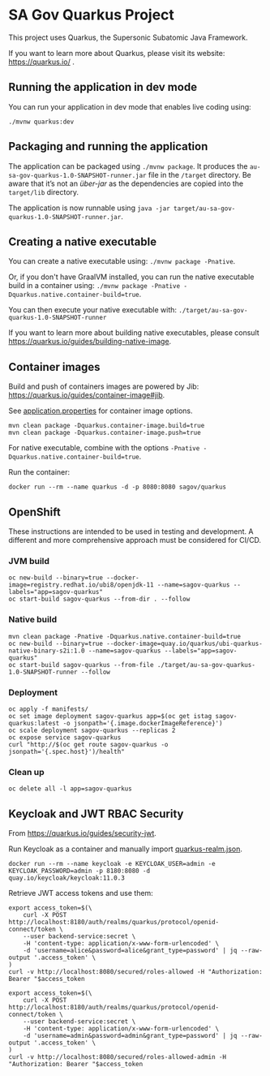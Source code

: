 # SA Gov Quarkus Project

This project uses Quarkus, the Supersonic Subatomic Java Framework.

If you want to learn more about Quarkus, please visit its website: https://quarkus.io/ .

## Running the application in dev mode

You can run your application in dev mode that enables live coding using:
```
./mvnw quarkus:dev
```

## Packaging and running the application

The application can be packaged using `./mvnw package`.
It produces the `au-sa-gov-quarkus-1.0-SNAPSHOT-runner.jar` file in the `/target` directory.
Be aware that it’s not an _über-jar_ as the dependencies are copied into the `target/lib` directory.

The application is now runnable using `java -jar target/au-sa-gov-quarkus-1.0-SNAPSHOT-runner.jar`.

## Creating a native executable

You can create a native executable using: `./mvnw package -Pnative`.

Or, if you don't have GraalVM installed, you can run the native executable build in a container using: `./mvnw package -Pnative -Dquarkus.native.container-build=true`.

You can then execute your native executable with: `./target/au-sa-gov-quarkus-1.0-SNAPSHOT-runner`

If you want to learn more about building native executables, please consult https://quarkus.io/guides/building-native-image.

## Container images

Build and push of containers images are powered by Jib: https://quarkus.io/guides/container-image#jib.

See [application.properties](./src/main/resources/application.properties) for container image options.

```
mvn clean package -Dquarkus.container-image.build=true
mvn clean package -Dquarkus.container-image.push=true
```

For native executable, combine with the options `-Pnative -Dquarkus.native.container-build=true`.

Run the container:

```
docker run --rm --name quarkus -d -p 8080:8080 sagov/quarkus
```

## OpenShift

These instructions are intended to be used in testing and development. A different and more comprehensive approach must be considered for CI/CD.

### JVM build

```
oc new-build --binary=true --docker-image=registry.redhat.io/ubi8/openjdk-11 --name=sagov-quarkus --labels="app=sagov-quarkus"
oc start-build sagov-quarkus --from-dir . --follow
```

### Native build

```
mvn clean package -Pnative -Dquarkus.native.container-build=true
oc new-build --binary=true --docker-image=quay.io/quarkus/ubi-quarkus-native-binary-s2i:1.0 --name=sagov-quarkus --labels="app=sagov-quarkus"
oc start-build sagov-quarkus --from-file ./target/au-sa-gov-quarkus-1.0-SNAPSHOT-runner --follow
```

### Deployment

```
oc apply -f manifests/
oc set image deployment sagov-quarkus app=$(oc get istag sagov-quarkus:latest -o jsonpath='{.image.dockerImageReference}')
oc scale deployment sagov-quarkus --replicas 2
oc expose service sagov-quarkus
curl "http://$(oc get route sagov-quarkus -o jsonpath='{.spec.host}')/health"
```

### Clean up

```
oc delete all -l app=sagov-quarkus
```

## Keycloak and JWT RBAC Security

From https://quarkus.io/guides/security-jwt.

Run Keycloak as a container and manually import [quarkus-realm.json](./config/quarkus-realm.json).

```
docker run --rm --name keycloak -e KEYCLOAK_USER=admin -e KEYCLOAK_PASSWORD=admin -p 8180:8080 -d quay.io/keycloak/keycloak:11.0.3
```

Retrieve JWT access tokens and use them:

```
export access_token=$(\
    curl -X POST http://localhost:8180/auth/realms/quarkus/protocol/openid-connect/token \
    --user backend-service:secret \
    -H 'content-type: application/x-www-form-urlencoded' \
    -d 'username=alice&password=alice&grant_type=password' | jq --raw-output '.access_token' \
)
curl -v http://localhost:8080/secured/roles-allowed -H "Authorization: Bearer "$access_token

export access_token=$(\
    curl -X POST http://localhost:8180/auth/realms/quarkus/protocol/openid-connect/token \
    --user backend-service:secret \
    -H 'content-type: application/x-www-form-urlencoded' \
    -d 'username=admin&password=admin&grant_type=password' | jq --raw-output '.access_token' \
)
curl -v http://localhost:8080/secured/roles-allowed-admin -H "Authorization: Bearer "$access_token
```
